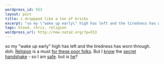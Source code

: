 ```yaml
--- 
wordpress_id: 553
layout: post
title: i droppped like a ton of bricks
excerpt: "so my \"wake up early\" high has left and the tiredness has worn through. doh. Religion is a must for these poor folks. But I know the secret handshake - so I am "
tags: blood, chris, religion
wordpress_url: http://new.nata2.org/?p=553
---
```

so my "wake up early" high has left and the tiredness has worn through. doh. <a href="http://www.bloodyspew.com/">Religion</a> is a must <a href="http://objective.jesussave.us">for these poor folks</a>. But I <a href="http://www.landoverbaptist.org/news0101/sciencequiz.html">know</a> the <a href="http://www.landoverbaptist.org/news0101/shake.html">secret handshake</a> - so I am <a href="http://www.saved.com/">safe</a>. but is <a href="http://www.kimmillerconcernedchristians.com/">he</a>?
